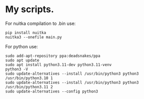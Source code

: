 # My scripts.
For nuitka compilation to .bin use:

```
pip install nuitka
nuitka3 --onefile main.py
```


For python use:

```
sudo add-apt-repository ppa:deadsnakes/ppa
sudo apt update
sudo apt install python3.11-dev python3.11-venv
python3 -V
sudo update-alternatives --install /usr/bin/python3 python3 /usr/bin/python3.10 1
sudo update-alternatives --install /usr/bin/python3 python3 /usr/bin/python3.11 2
sudo update-alternatives --config python3
```
